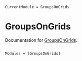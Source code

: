 ```@meta
CurrentModule = GroupsOnGrids
```

# GroupsOnGrids

Documentation for [GroupsOnGrids](https://github.com/apjansen/GroupsOnGrids.jl).

```@index
```

```@autodocs
Modules = [GroupsOnGrids]
```
